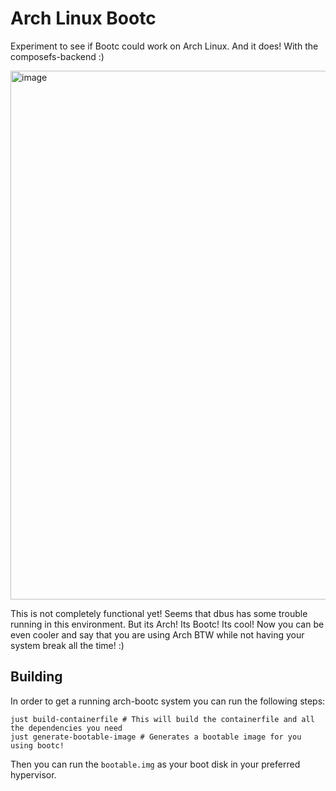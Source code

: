 # Arch Linux Bootc

Experiment to see if Bootc could work on Arch Linux. And it does! With the composefs-backend :)

<img width="2305" height="846" alt="image" src="https://github.com/user-attachments/assets/f496a2f4-0782-408c-b207-c7acdde2e5ac" />

This is not completely functional yet! Seems that dbus has some trouble running in this environment. But its Arch! Its Bootc! Its cool!
Now you can be even cooler and say that you are using Arch BTW while not having your system break all the time! :)

## Building

In order to get a running arch-bootc system you can run the following steps:
```shell
just build-containerfile # This will build the containerfile and all the dependencies you need
just generate-bootable-image # Generates a bootable image for you using bootc!
```

Then you can run the `bootable.img` as your boot disk in your preferred hypervisor.
